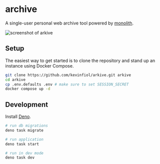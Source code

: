 # archive

A single-user personal web archive tool powered by [monolith](https://github.com/Y2Z/monolith).

![screenshot of arkive](https://github.com/user-attachments/assets/76e15f5b-f9c0-4b08-a935-9f829543f85f)

## Setup

The easiest way to get started is to clone the repository and stand up an instance using Docker Compose.

```bash
git clone https://github.com/kevinfiol/arkive.git arkive
cd arkive
cp .env.defaults .env # make sure to set SESSION_SECRET
docker compose up -d
```

## Development

Install [Deno](https://deno.com/).

```bash
# run db migrations
deno task migrate

# run application
deno task start

# run in dev mode
deno task dev
```